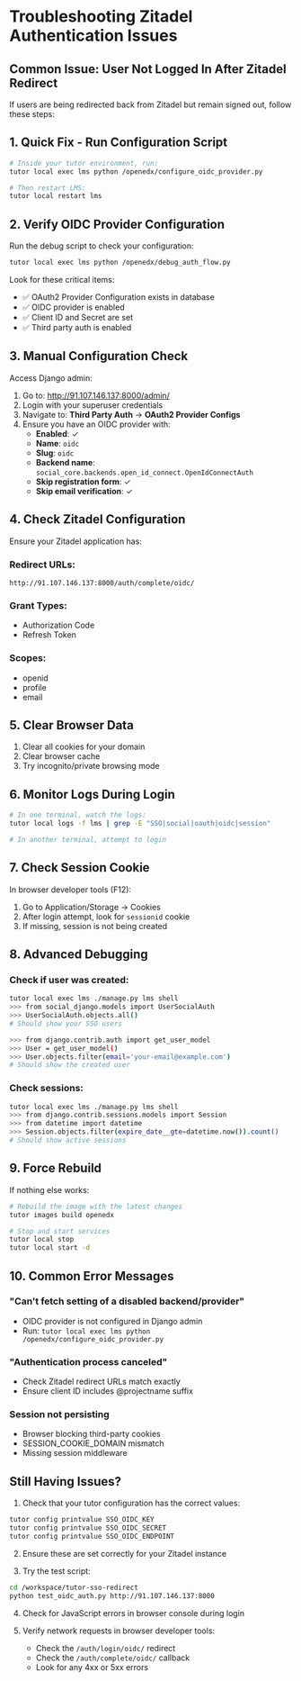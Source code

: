 # Troubleshooting Zitadel Authentication Issues

## Common Issue: User Not Logged In After Zitadel Redirect

If users are being redirected back from Zitadel but remain signed out, follow these steps:

## 1. Quick Fix - Run Configuration Script

```bash
# Inside your tutor environment, run:
tutor local exec lms python /openedx/configure_oidc_provider.py

# Then restart LMS:
tutor local restart lms
```

## 2. Verify OIDC Provider Configuration

Run the debug script to check your configuration:

```bash
tutor local exec lms python /openedx/debug_auth_flow.py
```

Look for these critical items:
- ✅ OAuth2 Provider Configuration exists in database
- ✅ OIDC provider is enabled
- ✅ Client ID and Secret are set
- ✅ Third party auth is enabled

## 3. Manual Configuration Check

Access Django admin:
1. Go to: http://91.107.146.137:8000/admin/
2. Login with your superuser credentials
3. Navigate to: **Third Party Auth** → **OAuth2 Provider Configs**
4. Ensure you have an OIDC provider with:
   - **Enabled**: ✓
   - **Name**: `oidc`
   - **Slug**: `oidc`
   - **Backend name**: `social_core.backends.open_id_connect.OpenIdConnectAuth`
   - **Skip registration form**: ✓
   - **Skip email verification**: ✓

## 4. Check Zitadel Configuration

Ensure your Zitadel application has:

### Redirect URLs:
```
http://91.107.146.137:8000/auth/complete/oidc/
```

### Grant Types:
- Authorization Code
- Refresh Token

### Scopes:
- openid
- profile
- email

## 5. Clear Browser Data

1. Clear all cookies for your domain
2. Clear browser cache
3. Try incognito/private browsing mode

## 6. Monitor Logs During Login

```bash
# In one terminal, watch the logs:
tutor local logs -f lms | grep -E "SSO|social|oauth|oidc|session"

# In another terminal, attempt to login
```

## 7. Check Session Cookie

In browser developer tools (F12):
1. Go to Application/Storage → Cookies
2. After login attempt, look for `sessionid` cookie
3. If missing, session is not being created

## 8. Advanced Debugging

### Check if user was created:
```bash
tutor local exec lms ./manage.py lms shell
>>> from social_django.models import UserSocialAuth
>>> UserSocialAuth.objects.all()
# Should show your SSO users

>>> from django.contrib.auth import get_user_model
>>> User = get_user_model()
>>> User.objects.filter(email='your-email@example.com')
# Should show the created user
```

### Check sessions:
```bash
tutor local exec lms ./manage.py lms shell
>>> from django.contrib.sessions.models import Session
>>> from datetime import datetime
>>> Session.objects.filter(expire_date__gte=datetime.now()).count()
# Should show active sessions
```

## 9. Force Rebuild

If nothing else works:
```bash
# Rebuild the image with the latest changes
tutor images build openedx

# Stop and start services
tutor local stop
tutor local start -d
```

## 10. Common Error Messages

### "Can't fetch setting of a disabled backend/provider"
- OIDC provider is not configured in Django admin
- Run: `tutor local exec lms python /openedx/configure_oidc_provider.py`

### "Authentication process canceled"
- Check Zitadel redirect URLs match exactly
- Ensure client ID includes @projectname suffix

### Session not persisting
- Browser blocking third-party cookies
- SESSION_COOKIE_DOMAIN mismatch
- Missing session middleware

## Still Having Issues?

1. Check that your tutor configuration has the correct values:
```bash
tutor config printvalue SSO_OIDC_KEY
tutor config printvalue SSO_OIDC_SECRET
tutor config printvalue SSO_OIDC_ENDPOINT
```

2. Ensure these are set correctly for your Zitadel instance

3. Try the test script:
```bash
cd /workspace/tutor-sso-redirect
python test_oidc_auth.py http://91.107.146.137:8000
```

4. Check for JavaScript errors in browser console during login

5. Verify network requests in browser developer tools:
   - Check the `/auth/login/oidc/` redirect
   - Check the `/auth/complete/oidc/` callback
   - Look for any 4xx or 5xx errors